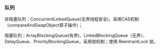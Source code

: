 ### 队列
非阻塞队列：ConcurrentLinkedQueue(无界线程安全)，采用CAS机制（compareAndSwapObject原子操作）；  


阻塞队列：ArrayBlockingQueue(有界)、LinkedBlockingQueue（无界）、DelayQueue、PriorityBlockingQueue，采用锁机制；使用 ReentrantLock 锁。
